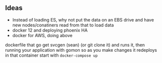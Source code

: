 Ideas
---
* Instead of loading ES, why not put the data on an EBS drive and have new nodes/conatiners read from that to load data
* docker 12 and deploying phoenix HA
* docker for AWS, doing above

dockerfile that go get svcgen (sean) (or git clone it) and runs it, then running your application with gomon so as you make changes it redeploys in that container
  start with `docker-compose up`
